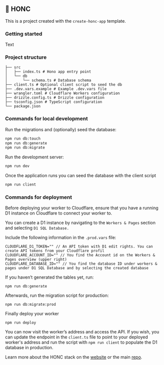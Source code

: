 ## 🪿 HONC

This is a project created with the `create-honc-app` template.

### Getting started
Text

### Project structure

```#
├── src
│   ├── index.ts # Hono app entry point
│   └── db
│       └── schema.ts # Database schema
├── client.ts # Optional client script to seed the db
├── .dev.vars.example # Example .dev.vars file
├── wrangler.toml # Cloudflare Workers configuration
├── drizzle.config.ts # Drizzle configuration
├── tsconfig.json # TypeScript configuration
└── package.json
```

### Commands for local development

Run the migrations and (optionally) seed the database:

```sh
npm run db:touch
npm run db:generate
npm run db:migrate
```

Run the development server:

```sh
npm run dev
```
Once the application runs you can seed the database with the client script

```sh
npm run client
```


### Commands for deployment
Before deploying your worker to Cloudflare, ensure that you have a running D1 instance on Cloudflare to connect your worker to.

You can create a D1 instance by navigating to the `Workers & Pages` section and selecting `D1 SQL Database.`

Include the following information in the `.prod.vars` file:
```
CLOUDFLARE_D1_TOKEN="" // An API token with D1 edit rights. You can create API tokens from your Cloudflare profil
CLOUDFLARE_ACCOUNT_ID="" // You find the Account id on the Workers & Pages overview (upper right)
CLOUDFLARE_DATABASE_ID="" // You find the database ID under workers & pages under D1 SQL Database and by selecting the created database
```
If you haven’t generated the tables yet, run:
```shell
npm run db:generate
```

Afterwards, run the migration script for production:
```shell
npm run db:migrate:prod
```

Finally deploy your worker
```shell 
npm run deploy
```

You can now visit the worker’s address and access the API. If you wish, you can update the endpoint in the `client.ts` file to point to your deployed worker's address and run the script with `npm run client` to populate the D1 database in production.

Learn more about the HONC stack on the [website](https://honc.dev) or the main [repo](https://github.com/fiberplane/create-honc-app).

